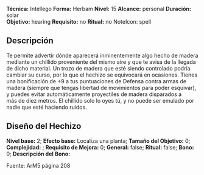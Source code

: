 
**Técnica:** Intellego
**Forma:** Herbam
**Nivel:** 15
**Alcance:** personal 
**Duración:** solar  
**Objetivo:** hearing
**Requisito:** no
**Ritual:** no
NoteIcon: spell




## Descripción 
<p>Te permite advertir dónde aparecerá inminentemente algo hecho de madera mediante un chillido proveniente del mismo aire y que te avisa de la llegada de dicho material. Un trozo de madera que esté siendo controlado podría cambiar su curso, por lo que el hechizo se equivocará en ocasiones. Tienes una bonificación de +9 a tus puntuaciones de Defensa contra armas de madera (siempre que tengas libertad de movimientos para poder esquivar), y puedes evitar automáticamente proyectiles de madera disparados a más de diez metros. El chillido solo lo oyes tú, y no puede ser emulado por nadie que esté haciendo ruidos.</p>

## Diseño del Hechizo 

**Nivel base:** 2; **Efecto base:** Localiza una planta;  **Tamaño del **Objetivo:**** 0; **Complejidad:** ; **Requisito de Mejora:** 0; **General:** false; **Ritual:** false; **Bono:** 0; **Descripción del** **Bono:** 

Fuente: ArM5 página 208